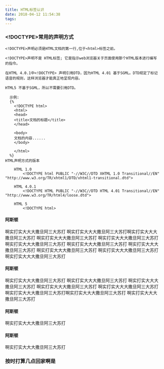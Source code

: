 ```yaml
---
title: HTML标签认识
date: 2018-04-12 11:54:38
tags:
---
```


### <!DOCTYPE>常用的声明方式
    
	<!DOCTYPE>声明必须是HTML文档的第一行,位于<html>标签之前。
	
	<!DOCTYPE>声明不是 HTML标签; 它是指示web浏览器关于页面使用那个HTML版本进行编写的指令。
	
	在HTML 4.0.1中<!DOCTYPE> 声明引用DTD，因为HTML 4.01 基于SGML。DTD规定了标记语音的规则，这样浏览器才能真正地呈现内容。
	
	HTML5 不基于SGML，所以不需要引用DTD。
	
	  示例:
	  {%
	    <!DOCTYPE html>
		<html>
		<head>
		<title>文档的标题</title>
		</head>

		<body>
		文档的内容......
		</body>

		</html>
	  %}	
	HTML声明方式的版本
	
		HTML 1.0
			<!DOCTYPE html PUBLIC "-//W3C//DTD XHTML 1.0 Transitional//EN" "http://www.w3.org/TR/xhtml1/DTD/xhtml1-transitional.dtd">
			
		HTML 4.0.1
			<!DOCTYPE HTML PUBLIC "-//W3C//DTD HTML 4.01 Transitional//EN" "http://www.w3.org/TR/html4/loose.dtd">	
			
		HTML 5 
			<!DOCTYPE html>
	
    
		
#### 阿斯顿

啊实打实大大大撒旦阿三大苏打
啊实打实大大大撒旦阿三大苏打啊实打实大大大撒旦阿三大苏打
啊实打实大大大撒旦阿三大苏打
啊实打实大大大撒旦阿三大苏打
啊实打实大大大撒旦阿三大苏打
啊实打实大大大撒旦阿三大苏打
啊实打实大大大撒旦阿三大苏打
啊实打实大大大撒旦阿三大苏打
啊实打实大大大撒旦阿三大苏打
啊实打实大大大撒旦阿三大苏打

#### 阿斯顿

啊实打实大大大撒旦阿三大苏打
啊实打实大大大撒旦阿三大苏打
啊实打实大大大撒旦阿三大苏打
啊实打实大大大撒旦阿三大苏打
啊实打实大大大撒旦阿三大苏打
啊实打实大大大撒旦阿三大苏打啊实打实大大大撒旦阿三大苏打
啊实打实大大大撒旦阿三大苏打

#### 阿斯顿

啊实打实大大大撒旦阿三大苏打

#### 阿斯顿

啊实打实大大大撒旦阿三大苏打

### 按时打算几点回家啊是